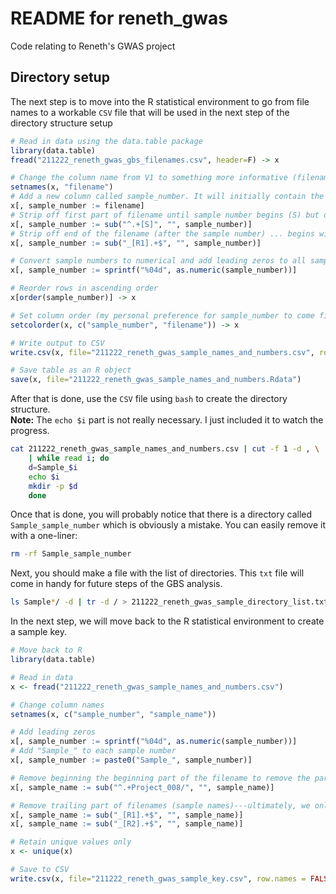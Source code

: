 # README for reneth_gwas
Code relating to Reneth's GWAS project

## Directory setup
The next step is to move into the R statistical environment to go from file names to a workable `CSV` file that will be used in the next step of the directory structure setup
```R
# Read in data using the data.table package
library(data.table)
fread("211222_reneth_gwas_gbs_filenames.csv", header=F) -> x

# Change the column name from V1 to something more informative (filename)
setnames(x, "filename")
# Add a new column called sample_number. It will initially contain the entire filename, but we will work to retain only the sample number
x[, sample_number := filename]
# Strip off first part of filename until sample number begins (S) but do not include it.
x[, sample_number := sub("^.+[S]", "", sample_number)]
# Strip off end of the filename (after the sample number) ... begins with "_R1" or "_R2"
x[, sample_number := sub("_[R1].+$", "", sample_number)]

# Convert sample numbers to numerical and add leading zeros to all samples (to help with sorting).
x[, sample_number := sprintf("%04d", as.numeric(sample_number))]

# Reorder rows in ascending order
x[order(sample_number)] -> x

# Set column order (my personal preference for sample_number to come first)
setcolorder(x, c("sample_number", "filename")) -> x

# Write output to CSV
write.csv(x, file="211222_reneth_gwas_sample_names_and_numbers.csv", row.names=FALSE, col.names=FALSE, sep=",", quote=FALSE)

# Save table as an R object
save(x, file="211222_reneth_gwas_sample_names_and_numbers.Rdata")
```
After that is done, use the `CSV` file using `bash` to create the directory structure.<br>
**Note:** The `echo $i` part is not really necessary. I just included it to watch the progress.
```bash
cat 211222_reneth_gwas_sample_names_and_numbers.csv | cut -f 1 -d , \
	| while read i; do
	d=Sample_$i
	echo $i
	mkdir -p $d
	done
```
Once that is done, you will probably notice that there is a directory called `Sample_sample_number` which is obviously a mistake. You can easily remove it with a one-liner:
```bash
rm -rf Sample_sample_number
```
Next, you should make a file with the list of directories. This `txt` file will come in handy for future steps of the GBS analysis.
```bash
ls Sample*/ -d | tr -d / > 211222_reneth_gwas_sample_directory_list.txt
```
In the next step, we will move back to the R statistical environment to create a sample key.
```R
# Move back to R
library(data.table)

# Read in data
x <- fread("211222_reneth_gwas_sample_names_and_numbers.csv")

# Change column names
setnames(x, c("sample_number", "sample_name"))

# Add leading zeros
x[, sample_number := sprintf("%04d", as.numeric(sample_number))]
# Add "Sample_" to each sample number
x[, sample_number := paste0("Sample_", sample_number)]

# Remove beginning the beginning part of the filename to remove the part of the path that is no longer necessary to keep
x[, sample_name := sub("^.+Project_008/", "", sample_name)]

# Remove trailing part of filenames (sample names)---ultimately, we only need one line per sample, not two (a consequence of having 2 files per sample for paired-end reads)
x[, sample_name := sub("_[R1].+$", "", sample_name)]
x[, sample_name := sub("_[R2].+$", "", sample_name)]

# Retain unique values only
x <- unique(x)

# Save to CSV
write.csv(x, file="211222_reneth_gwas_sample_key.csv", row.names = FALSE, sep=",", quote=FALSE)
```
